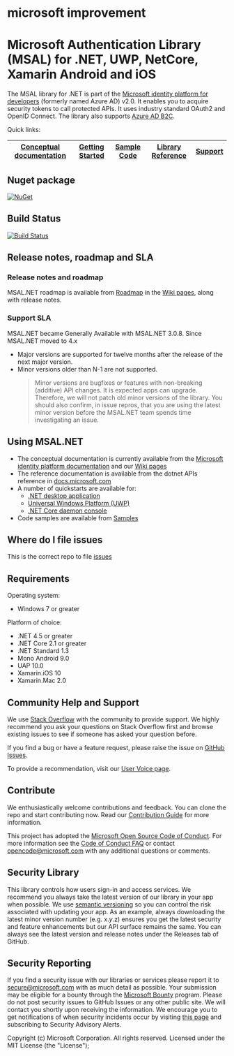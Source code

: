 # microsoft improvement 
# Microsoft Authentication Library (MSAL) for .NET, UWP, NetCore, Xamarin Android and iOS

The MSAL library for .NET is part of the [Microsoft identity platform for developers](https://aka.ms/aaddevv2) (formerly named Azure AD) v2.0. It enables you to acquire security tokens to call protected APIs. It uses industry standard OAuth2 and OpenID Connect. The library also supports [Azure AD B2C](https://azure.microsoft.com/services/active-directory-b2c/).

Quick links:

| [Conceptual documentation](https://aka.ms/msalnet) | [Getting Started](https://docs.microsoft.com/en-us/azure/active-directory/develop/#quickstarts) | [Sample Code](https://aka.ms/aaddevsamplesv2) | [Library Reference](https://docs.microsoft.com/dotnet/api/microsoft.identity.client?view=azure-dotnet) | [Support](README.md#community-help-and-support) |
| ------------------------------------------------------------------------------------------------------- | --------------------------------------------------------------------------------------------------------------------------------------------------- | ------------------------------------------------------------------------------------------ | ------------------------------------------------------------------------------------------------------------------ | ----------------------------------------------- |

## Nuget package

 [![NuGet](https://img.shields.io/nuget/v/Microsoft.Identity.Client.svg?style=flat-square&label=nuget&colorB=00b200)](https://www.nuget.org/packages/Microsoft.Identity.Client/) 

## Build Status
 
[![Build Status](https://identitydivision.visualstudio.com/IDDP/_apis/build/status/CI/DotNet/.NET%20MSAL%20CI%20(YAML)?branchName=master)](https://identitydivision.visualstudio.com/IDDP/_build/latest?definitionId=922&branchName=master)

## Release notes, roadmap and SLA

### Release notes and roadmap

MSAL.NET roadmap is available from [Roadmap](../../wiki#roadmap) in the [Wiki pages](https://aka.ms/msal-net), along with release notes.

### Support SLA

MSAL.NET became Generally Available with MSAL.NET 3.0.8. Since MSAL.NET moved to 4.x

- Major versions are supported for twelve months after the release of the next major version.
- Minor versions older than N-1 are not supported.
  > Minor versions are bugfixes or features with non-breaking (additive) API changes.  It is expected apps can upgrade.  Therefore, we will not patch old minor versions of the library. You should also confirm, in issue repros, that you are using the latest minor version before the MSAL.NET team spends time investigating an issue.

## Using MSAL.NET

- The conceptual documentation is currently available from the [Microsoft identity platform documentation](https://docs.microsoft.com/en-us/azure/active-directory/develop/msal-overview) and our [Wiki pages](https://aka.ms/msal-net)
- The reference documentation is available from the dotnet APIs reference in [docs.microsoft.com](https://docs.microsoft.com/dotnet/api/microsoft.identity.client?view=azure-dotnet)
- A number of quickstarts are available for:
  - [.NET desktop application](https://docs.microsoft.com/en-us/azure/active-directory/develop/quickstart-v2-windows-desktop)
  - [Universal Windows Platform (UWP)](https://docs.microsoft.com/en-us/azure/active-directory/develop/quickstart-v2-uwp)
  - [.NET Core daemon console](https://docs.microsoft.com/en-us/azure/active-directory/develop/quickstart-v2-netcore-daemon)
- Code samples are available from [Samples](https://aka.ms/aaddevsamplesv2)

## Where do I file issues

This is the correct repo to file [issues](https://github.com/AzureAD/microsoft-authentication-library-for-dotnet/issues)

## Requirements

Operating system:
* Windows 7 or greater

Platform of choice:
* .NET 4.5 or greater
* .NET Core 2.1 or greater
* .NET Standard 1.3
* Mono Android 9.0
* UAP 10.0
* Xamarin.iOS 10
* Xamarin.Mac 2.0
 
## Community Help and Support

We use [Stack Overflow](http://stackoverflow.com/questions/tagged/msal) with the community to provide support. We highly recommend you ask your questions on Stack Overflow first and browse existing issues to see if someone has asked your question before.

If you find a bug or have a feature request, please raise the issue on [GitHub Issues](../../issues).

To provide a recommendation, visit our [User Voice page](https://feedback.azure.com/forums/169401-azure-active-directory).

## Contribute

We enthusiastically welcome contributions and feedback. You can clone the repo and start contributing now. Read our [Contribution Guide](contributing.md) for more information.

This project has adopted the [Microsoft Open Source Code of Conduct](https://opensource.microsoft.com/codeofconduct/). For more information see the [Code of Conduct FAQ](https://opensource.microsoft.com/codeofconduct/faq/) or contact [opencode@microsoft.com](mailto:opencode@microsoft.com) with any additional questions or comments.

## Security Library

This library controls how users sign-in and access services. We recommend you always take the latest version of our library in your app when possible. We use [semantic versioning](http://semver.org) so you can control the risk associated with updating your app. As an example, always downloading the latest minor version number (e.g. x.*y*.z) ensures you get the latest security and feature enhancements but our API surface remains the same. You can always see the latest version and release notes under the Releases tab of GitHub.

## Security Reporting

If you find a security issue with our libraries or services please report it to [secure@microsoft.com](mailto:secure@microsoft.com) with as much detail as possible. Your submission may be eligible for a bounty through the [Microsoft Bounty](http://aka.ms/bugbounty) program. Please do not post security issues to GitHub Issues or any other public site. We will contact you shortly upon receiving the information. We encourage you to get notifications of when security incidents occur by visiting [this page](https://technet.microsoft.com/en-us/security/dd252948) and subscribing to Security Advisory Alerts.

Copyright (c) Microsoft Corporation.  All rights reserved. Licensed under the MIT License (the "License");
